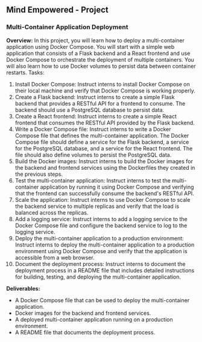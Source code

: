 ## Mind Empowered - Project

### Multi-Container Application Deployment

**Overview:** In this project, you will learn how to deploy a multi-container application using 
Docker Compose. You will start with a simple web application that consists of a Flask backend 
and a React frontend and use Docker Compose to orchestrate the deployment of multiple 
containers. You will also learn how to use Docker volumes to persist data between container 
restarts.
Tasks:
1. Install Docker Compose: Instruct interns to install Docker Compose on their local 
machine and verify that Docker Compose is working properly.
2. Create a Flask backend: Instruct interns to create a simple Flask backend that provides a 
RESTful API for a frontend to consume. The backend should use a PostgreSQL database 
to persist data.
3. Create a React frontend: Instruct interns to create a simple React frontend that 
consumes the RESTful API provided by the Flask backend.
4. Write a Docker Compose file: Instruct interns to write a Docker Compose file that 
defines the multi-container application. The Docker Compose file should define a service 
for the Flask backend, a service for the PostgreSQL database, and a service for the React 
frontend. The file should also define volumes to persist the PostgreSQL data.
5. Build the Docker images: Instruct interns to build the Docker images for the backend 
and frontend services using the Dockerfiles they created in the previous steps.
6. Test the multi-container application: Instruct interns to test the multi-container 
application by running it using Docker Compose and verifying that the frontend can 
successfully consume the backend's RESTful API.
7. Scale the application: Instruct interns to use Docker Compose to scale the backend 
service to multiple replicas and verify that the load is balanced across the replicas.
8. Add a logging service: Instruct interns to add a logging service to the Docker Compose 
file and configure the backend service to log to the logging service.
9. Deploy the multi-container application to a production environment: Instruct interns to 
deploy the multi-container application to a production environment using Docker 
Compose and verify that the application is accessible from a web browser.
10. Document the deployment process: Instruct interns to document the deployment 
process in a README file that includes detailed instructions for building, testing, and 
deploying the multi-container application.

**Deliverables:**
- A Docker Compose file that can be used to deploy the multi-container application.
- Docker images for the backend and frontend services.
- A deployed multi-container application running on a production environment.
- A README file that documents the deployment process.
